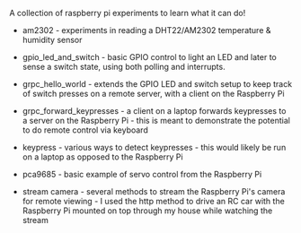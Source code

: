 A collection of raspberry pi experiments to learn what it can do!

* am2302 - experiments in reading a DHT22/AM2302 temperature & humidity sensor

* gpio_led_and_switch - basic GPIO control to light an LED and later to sense a switch state, using both polling and interrupts.

* grpc_hello_world - extends the GPIO LED and switch setup to keep track of switch presses on a remote server, with a client on the Raspberry Pi

* grpc_forward_keypresses - a client on a laptop forwards keypresses to a server on the Raspberry Pi - this is meant to demonstrate the potential to do remote control via keyboard

* keypress - various ways to detect keypresses - this would likely be run on a laptop as opposed to the Raspberry Pi

* pca9685 - basic example of servo control from the Raspberry Pi

* stream camera - several methods to stream the Raspberry Pi's camera for remote viewing - I used the http method to drive an RC car with the Raspberry Pi mounted on top through my house while watching the stream